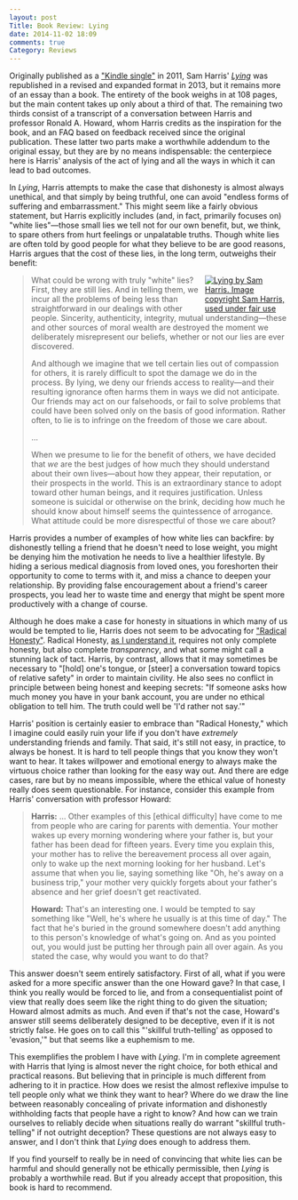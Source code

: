```yaml
---
layout: post
Title: Book Review: Lying
date: 2014-11-02 18:09
comments: true
Category: Reviews
---
```


Originally published as a
["Kindle single"](http://en.wikipedia.org/wiki/Kindle_single) in 2011, Sam
Harris' _[Lying](http://www.samharris.org/lying)_ was republished in a revised
and expanded format in 2013, but it remains more of an essay than a book. The
entirety of the book weighs in at 108 pages, but the main content takes up only
about a third of that. The remaining two thirds consist of a transcript of a
conversation between Harris and professor Ronald A. Howard, whom Harris credits
as the inspiration for the book, and an FAQ based on feedback received since the
original publication. These latter two parts make a worthwhile addendum to the
original essay, but they are by no means indispensable: the centerpiece here is
Harris' analysis of the act of lying and all the ways in which it can lead to
bad outcomes.

In _Lying_, Harris attempts to make the case that dishonesty is almost always
unethical, and that simply by being truthful, one can avoid "endless forms of
suffering and embarrassment." This might seem like a fairly obvious statement,
but Harris explicitly includes (and, in fact, primarily focuses on) "white
lies"&mdash;those small lies we tell not for our own benefit, but, we think, to
spare others from hurt feelings or unpalatable truths. Though white lies are
often told by good people for what they believe to be are good reasons, Harris
argues that the cost of these lies, in the long term, outweighs their benefit:
<!-- PELICAN_END_SUMMARY -->

<div style="float: right; max-width: 30%;">
<a href="http://www.samharris.org/free-will">
<img src="/images/SamHarrisLying.jpg"
style="max-height: 300px"
alt="Lying by Sam Harris. Image copyright Sam Harris, used under fair use" />
</a>
</div>

> What could be wrong with truly "white" lies? First, they are still lies. And
> in telling them, we incur all the problems of being less than straightforward
> in our dealings with other people. Sincerity, authenticity, integrity, mutual
> understanding&mdash;these and other sources of moral wealth are destroyed the
> moment we deliberately misrepresent our beliefs, whether or not our lies are
> ever discovered.
>
> And although we imagine that we tell certain lies out of compassion for
> others, it is rarely difficult to spot the damage we do in the process. By
> lying, we deny our friends access to reality&mdash;and their resulting
> ignorance often harms them in ways we did not anticipate. Our friends may act
> on our falsehoods, or fail to solve problems that could have been solved only
> on the basis of good information. Rather often, to lie is to infringe on the
> freedom of those we care about.
>
> ...
>
> When we presume to lie for the benefit of others, we have decided that _we_
> are the best judges of how much they should understand about their own
> lives&mdash;about how they appear, their reputation, or their prospects in the
> world. This is an extraordinary stance to adopt toward other human beings, and
> it requires justification. Unless someone is suicidal or otherwise on the
> brink, deciding how much he should know about himself seems the quintessence
> of arrogance. What attitude could be more disrespectful of those we care
> about?

Harris provides a number of examples of how white lies can backfire: by
dishonestly telling a friend that he doesn't need to lose weight, you might be
denying him the motivation he needs to live a healthier lifestyle. By hiding a
serious medical diagnosis from loved ones, you foreshorten their opportunity to
come to terms with it, and miss a chance to deepen your relationship. By
providing false encouragement about a friend's career prospects, you lead her to
waste time and energy that might be spent more productively with a change of
course.

Although he does make a case for honesty in situations in which many of us would
be tempted to lie, Harris does not seem to be advocating for
["Radical Honesty"](http://en.wikipedia.org/wiki/Radical_Honesty). Radical
Honesty, [as I understand it](http://www.esquire.com/features/honesty0707),
requires not only complete honesty, but also complete _transparency_, and what
some might call a stunning lack of tact. Harris, by contrast, allows that it may
sometimes be necessary to "[hold] one's tongue, or [steer] a conversation toward
topics of relative safety" in order to maintain civility. He also sees no
conflict in principle between being honest and keeping secrets: "If someone asks
how much money you have in your bank account, you are under no ethical
obligation to tell him. The truth could well be 'I'd rather not say.'"

Harris' position is certainly easier to embrace than "Radical Honesty," which I
imagine could easily ruin your life if you don't have _extremely_ understanding
friends and family. That said, it's still not easy, in practice, to always be
honest. It is hard to tell people things that you know they won't want to hear.
It takes willpower and emotional energy to always make the virtuous choice
rather than looking for the easy way out. And there are edge cases, rare but by
no means impossible, where the ethical value of honesty really does seem
questionable. For instance, consider this example from Harris' conversation with
professor Howard:

> **Harris:** ... Other examples of this [ethical difficulty] have come to me from
> people who are caring for parents with dementia. Your mother wakes up every
> morning wondering where your father is, but your father has been dead for
> fifteen years. Every time you explain this, your mother has to relive the
> bereavement process all over again, only to wake up the next morning looking
> for her husband. Let's assume that when you lie, saying something like "Oh,
> he's away on a business trip," your mother very quickly forgets about your
> father's absence and her grief doesn't get reactivated.
>
> **Howard:** That's an interesting one. I would be tempted to say something like
> "Well, he's where he usually is at this time of day." The fact that he's
> buried in the ground somewhere doesn't add anything to this person's knowledge
> of what's going on. And as you pointed out, you would just be putting her
> through pain all over again. As you stated the case, why would you want to do
> that?

This answer doesn't seem entirely satisfactory. First of all, what if you were
asked for a more specific answer than the one Howard gave? In that case, I think
you really would be forced to lie, and from a consequentialist point of view
that really does seem like the right thing to do given the situation; Howard
almost admits as much. And even if that's not the case, Howard's answer still
seems deliberately designed to be deceptive, even if it is not strictly false.
He goes on to call this "'skillful truth-telling' as opposed to 'evasion,'" but
that seems like a euphemism to me.

This exemplifies the problem I have with _Lying_. I'm in complete agreement with
Harris that lying is almost never the right choice, for both ethical and
practical reasons. But believing that in principle is much different from
adhering to it in practice. How does we resist the almost reflexive impulse to
tell people only what we think they want to hear? Where do we draw the line
between reasonably concealing of private information and dishonestly withholding
facts that people have a right to know? And how can we train ourselves to
reliably decide when situations really do warrant "skillful truth-telling" if
not outright deception? These questions are not always easy to answer, and I
don't think that _Lying_ does enough to address them.

If you find yourself to really be in need of convincing that white lies can be
harmful and should generally not be ethically permissible, then _Lying_ is
probably a worthwhile read. But if you already accept that proposition, this
book is hard to recommend.
